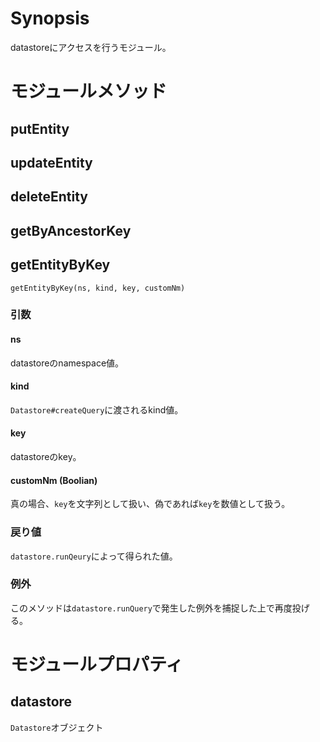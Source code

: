 # Synopsis

datastoreにアクセスを行うモジュール。

# モジュールメソッド

## putEntity

## updateEntity

## deleteEntity

## getByAncestorKey

## getEntityByKey

```
getEntityByKey(ns, kind, key, customNm)
```

### 引数

#### ns

datastoreのnamespace値。

#### kind

`Datastore#createQuery`に渡されるkind値。

#### key

datastoreのkey。

#### customNm (Boolian)

真の場合、`key`を文字列として扱い、偽であれば`key`を数値として扱う。

### 戻り値

`datastore.runQeury`によって得られた値。

### 例外

このメソッドは`datastore.runQuery`で発生した例外を捕捉した上で再度投げる。

# モジュールプロパティ

## datastore

`Datastore`オブジェクト

